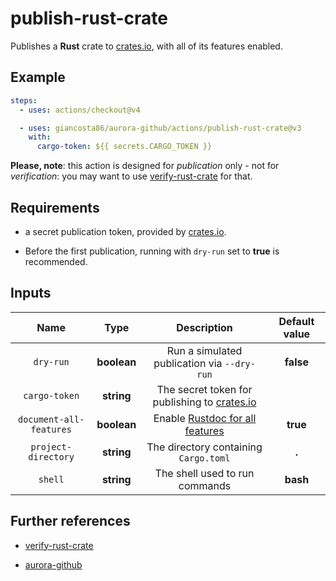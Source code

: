 # publish-rust-crate

Publishes a **Rust** crate to [crates.io](https://crates.io/), with all of its features enabled.

## Example

```yaml
steps:
  - uses: actions/checkout@v4

  - uses: giancosta86/aurora-github/actions/publish-rust-crate@v3
    with:
      cargo-token: ${{ secrets.CARGO_TOKEN }}
```

**Please, note**: this action is designed for _publication_ only - not for _verification_: you may want to use [verify-rust-crate](../verify-rust-crate/README.md) for that.

## Requirements

- a secret publication token, provided by [crates.io](https://crates.io/).

- Before the first publication, running with `dry-run` set to **true** is recommended.

## Inputs

|          Name           |    Type     |                            Description                             | Default value |
| :---------------------: | :---------: | :----------------------------------------------------------------: | :-----------: |
|        `dry-run`        | **boolean** |            Run a simulated publication via `--dry-run`             |   **false**   |
|      `cargo-token`      | **string**  | The secret token for publishing to [crates.io](https://crates.io/) |               |
| `document-all-features` | **boolean** | Enable [Rustdoc for all features](https://docs.rs/about/metadata)  |   **true**    |
|   `project-directory`   | **string**  |               The directory containing `Cargo.toml`                |     **.**     |
|         `shell`         | **string**  |                   The shell used to run commands                   |   **bash**    |

## Further references

- [verify-rust-crate](../verify-rust-crate/README.md)

- [aurora-github](../../README.md)
